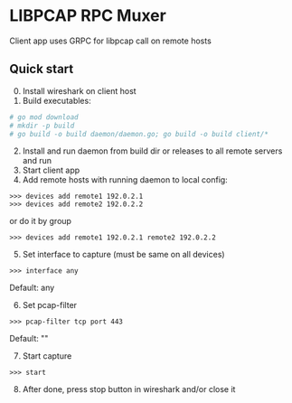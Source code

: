 # LIBPCAP RPC Muxer

Client app uses GRPC for libpcap call on remote hosts

## Quick start

0. Install wireshark on client host
1. Build executables:
```bash
# go mod download
# mkdir -p build
# go build -o build daemon/daemon.go; go build -o build client/*
```

2. Install and run daemon from build dir or releases to all remote servers and run
3. Start client app
4. Add remote hosts with running daemon to local config:
```
>>> devices add remote1 192.0.2.1
>>> devices add remote2 192.0.2.2
```
or do it by group
```
>>> devices add remote1 192.0.2.1 remote2 192.0.2.2
```
5. Set interface to capture (must be same on all devices)
```
>>> interface any
```
Default: any

6. Set pcap-filter
```
>>> pcap-filter tcp port 443
```
Default: ""

7. Start capture
```
>>> start
```
8. After done, press stop button in wireshark and/or close it